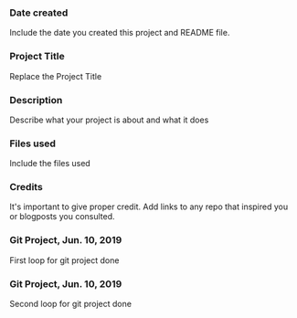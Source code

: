 ### Date created
Include the date you created this project and README file.

### Project Title
Replace the Project Title

### Description
Describe what your project is about and what it does

### Files used
Include the files used

### Credits
It's important to give proper credit. Add links to any repo that inspired you or blogposts you consulted.

### Git Project, Jun. 10, 2019
First loop for git project done

### Git Project, Jun. 10, 2019
Second loop for git project done